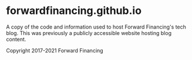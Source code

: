 # forwardfinancing.github.io
A copy of the code and information used to host Forward Financing's tech blog.  This was previously a publicly accessible website hosting blog content.

Copyright 2017-2021 Forward Financing
